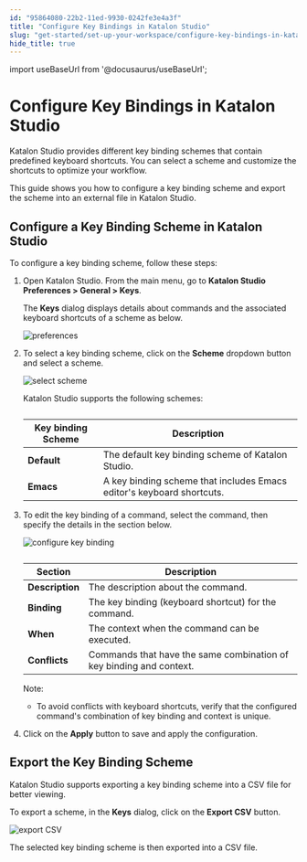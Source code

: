 ```yaml
---
id: "95864080-22b2-11ed-9930-0242fe3e4a3f"
title: "Configure Key Bindings in Katalon Studio"
slug: "get-started/set-up-your-workspace/configure-key-bindings-in-katalon-studio"
hide_title: true
---
```

import useBaseUrl from '@docusaurus/useBaseUrl';


# <a id="id" class="anchor_top_offset"/><a id="ariaid-title1" class="anchor_top_offset"/>Configure Key Bindings in <span xmlns="http://www.w3.org/1999/xhtml" className="ph">Katalon Studio</span> 

<p xmlns="http://www.w3.org/1999/xhtml" className="p"><span className="ph">Katalon Studio</span> provides different key binding schemes that   contain predefined keyboard shortcuts. You can select a scheme and   customize the shortcuts to optimize your workflow.</p> 
<p xmlns="http://www.w3.org/1999/xhtml" className="p">This guide shows you how to configure a key binding scheme and   export the scheme into an external file in <span className="ph">Katalon Studio</span>.</p> 

## <a id="id_1" class="anchor_top_offset"/>Configure a Key Binding Scheme in <span xmlns="http://www.w3.org/1999/xhtml" className="ph">Katalon Studio</span> 

<p xmlns="http://www.w3.org/1999/xhtml" className="p">To configure a key binding scheme, follow these steps:</p> 
<ol xmlns="http://www.w3.org/1999/xhtml" className="ol"><li className="li">     <p className="p">Open <span className="ph">Katalon Studio</span>. From the main menu, go to <strong className="ph b"><span className="ph">Katalon Studio</span> Preferences &gt; General &gt; Keys</strong>.</p>     <p className="p">The <strong className="ph b">Keys</strong> dialog displays details about commands and the associated keyboard shortcuts of a scheme as below.</p>     <p className="p"> <img className="image" width={800} src={useBaseUrl("/02d083a0-28d8-11ed-9930-0242fe3e4a3f.png")} alt="preferences" /></p>   </li><li className="li">     <p className="p">To select a key binding scheme, click on the <strong className="ph b">Scheme</strong> dropdown button and select a scheme.</p>     <p className="p"> <img className="image" width={700} src={useBaseUrl("/55355940-28d8-11ed-9930-0242fe3e4a3f.png")} alt="select scheme" /></p>     <p className="p"><span className="ph">Katalon Studio</span> supports the following schemes:</p>     <table className="table"><caption /><colgroup><col /><col /></colgroup><thead className="thead"><tr className><th className="entry anchor_top_offset" id="id_1__entry__1"><strong className="ph b">Key binding Scheme</strong>           </th><th className="entry anchor_top_offset" id="id_1__entry__2"><strong className="ph b">Description</strong>           </th></tr></thead><tbody className="tbody"><tr className><td className="entry" headers="id_1__entry__1 id_1__entry__2 "><strong className="ph b">Default</strong></td><td className="entry" headers="id_1__entry__1 id_1__entry__2 ">The default key binding scheme of <span className="ph">Katalon Studio</span>.</td></tr><tr className><td className="entry" headers="id_1__entry__1 id_1__entry__2 "><strong className="ph b">Emacs</strong></td><td className="entry" headers="id_1__entry__1 id_1__entry__2 ">A key binding scheme that includes Emacs editor's keyboard shortcuts.</td></tr></tbody></table>   </li><li className="li">     <p className="p">To edit the key binding of a command, select the command, then specify the details in the section below.</p>     <p className="p"> <img className="image" width={800} src={useBaseUrl("/fc02ead0-28d8-11ed-9930-0242fe3e4a3f.png")} alt="configure key binding" /></p>     <table className="table"><caption /><thead className="thead"><tr className><th className="entry anchor_top_offset" id="id_1__entry__7"> <strong className="ph b">Section</strong>           </th><th className="entry anchor_top_offset" id="id_1__entry__8"> <strong className="ph b">Description</strong>           </th></tr></thead><tbody className="tbody"><tr className><td className="entry" headers="id_1__entry__7 id_1__entry__8 "> <strong className="ph b">Description</strong>           </td><td className="entry" headers="id_1__entry__7 id_1__entry__8 ">The description about the command.</td></tr><tr className><td className="entry" headers="id_1__entry__7 id_1__entry__8 "> <strong className="ph b">Binding</strong>           </td><td className="entry" headers="id_1__entry__7 id_1__entry__8 ">The key binding (keyboard shortcut) for the command.</td></tr><tr className><td className="entry" headers="id_1__entry__7 id_1__entry__8 "> <strong className="ph b">When</strong>           </td><td className="entry" headers="id_1__entry__7 id_1__entry__8 ">The context when the command can be executed.</td></tr><tr className><td className="entry" headers="id_1__entry__7 id_1__entry__8 "> <strong className="ph b">Conflicts</strong>           </td><td className="entry" headers="id_1__entry__7 id_1__entry__8 ">Commands that have the same combination of key binding and context.</td></tr></tbody></table>     <div className="note note note_note"><span className="note__title">Note:</span>        <ul className="ul"><li className="li">To avoid conflicts with keyboard shortcuts, verify that the configured command's combination of key binding and context is unique.</li></ul>     </div>   </li><li className="li">     <p className="p">Click on the <strong className="ph b">Apply</strong> button to save and apply the configuration.</p>   </li></ol> 

## <a id="id_2" class="anchor_top_offset"/>Export the Key Binding Scheme

<p xmlns="http://www.w3.org/1999/xhtml" className="p">Katalon Studio supports exporting a key binding scheme into a   CSV file for better viewing.</p> 
<p xmlns="http://www.w3.org/1999/xhtml" className="p">To export a scheme, in the <strong className="ph b">Keys</strong> dialog, click   on the <strong className="ph b">Export CSV</strong> button.</p> 
<p xmlns="http://www.w3.org/1999/xhtml" className="p">   <img className="image" width={800} src={useBaseUrl("/5f60ff40-28d9-11ed-9930-0242fe3e4a3f.png")} alt="export CSV" /></p> 
<p xmlns="http://www.w3.org/1999/xhtml" className="p">The selected key binding scheme is then exported into a CSV   file.</p> 
